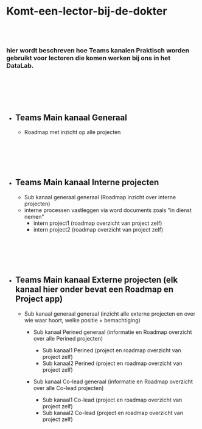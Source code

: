 # Komt-een-lector-bij-de-dokter

<br><br>

### hier wordt beschreven hoe Teams kanalen Praktisch worden gebruikt voor lectoren die komen werken bij ons in het DataLab.

<br><br><br><br>






- ## Teams Main kanaal Generaal
   - Roadmap met inzicht op alle projecten


<br><br><br><br>




- ## Teams Main kanaal Interne projecten
   - Sub kanaal generaal generaal (Roadmap inzicht over interne projecten)
   - interne processen vastleggen via word documents zoals "in dienst nemen" 
     - intern project1 (roadmap overzicht van project zelf)   
     - intern project2 (roadmap overzicht van project zelf)   

   <br><br><br><br>






- ## Teams Main kanaal Externe projecten (elk kanaal hier onder bevat een Roadmap en Project app)
  - Sub kanaal generaal generaal (inzicht alle externe projecten en over wie waar hoort, welke positie + bemachtiging)

      - Sub kanaal Perined generaal (informatie en Roadmap overzicht over alle Perined projecten)
         - Sub kanaal1 Perined (project en roadmap overzicht van project zelf)
         - Sub kanaal2 Perined (project en roadmap overzicht van project zelf)

      - Sub kanaal Co-lead generaal (informatie en Roadmap overzicht over alle Co-lead projecten)
        - Sub kanaal1 Co-lead (project en roadmap overzicht van project zelf)
        - Sub kanaal2 Co-lead (project en roadmap overzicht van project zelf)


<br><br><br><br>
